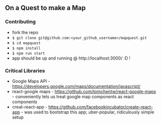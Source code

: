 ## On a Quest to make a Map

### Contributing
- fork the repo
- `$ git clone git@github.com:<your_github_username>/mapquest.git`
- `$ cd mapquest`
- `$ npm install`
- `$ npm run start`
- app should be up and running @ http://localhost:3000/ :D !

### Critical Libraries
- Google Maps API - https://developers.google.com/maps/documentation/javascript/
- react-google maps - https://github.com/tomchentw/react-google-maps - conveniently lets us treat google map components as react components 
- creat-react-app - https://github.com/facebookincubator/create-react-app - was used to bootstrap this app; uber-popular, ridiculously simple setup
